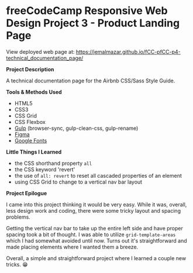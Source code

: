 # freeCodeCamp Responsive Web Design Project 3 - Product Landing Page

View deployed web page at: https://jemalmazar.github.io/fCC-pfCC-p4-technical_documentation_page/

**Project Description**

A technical documentation page for the Airbnb CSS/Sass Style Guide.

**Tools & Methods Used**

- HTML5
- CSS3
- CSS Grid
- CSS Flexbox
- [Gulp](https://gulpjs.com/) (browser-sync, gulp-clean-css, gulp-rename)
- [Figma](https://www.figma.com/)
- [Google Fonts](https://fonts.google.com/)

**Little Things I Learned**

- the CSS shorthand property `all`
- the CSS keyword 'revert'
- the use of `all: revert` to reset all cascaded properties of an element
- using CSS Grid to change to a vertical nav bar layout

**Project Epilogue**

I came into this project thinking it would be very easy. While it was, overall, less design work and coding, there were some tricky layout and spacing problems.

Getting the vertical nav bar to take up the entire left side and have proper spacing took a bit of thought. I was able to utilize `grid-template-areas` which I had somewhat avoided until now. Turns out it's straightforward and made placing elements where I wanted them a breeze.

Overall, a simple and straightforward project where I learned a couple new tricks. :grin: